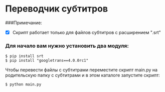 # Переводчик субтитров

###Примечание:

- [x] Скрипт работает только для файлов субтитров с расширением ".srt"

### Для начало вам нужно установить два модуля:

    $ pip install srt
    $ pip install "googletrans==4.0.0rc1"

Чтобы перевести файлы с субтитрами переместите скрипт main.py на родительскую папку с субтитрами и в этом каталоге запустите скрипт:

    $ python main.py

